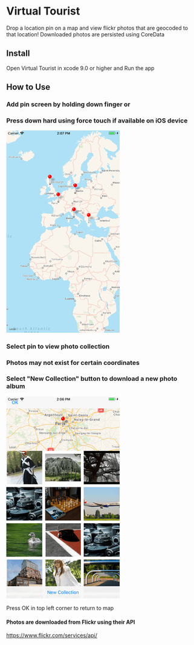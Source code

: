 # Virtual Tourist

Drop a location pin on a map and view flickr photos that are geocoded to that location!
Downloaded photos are persisted using CoreData

## Install
Open Virtual Tourist in xcode 9.0 or higher and Run the app

## How to Use

### Add pin screen by holding down finger or 
### Press down hard using force touch if available on iOS device
<img src= "https://github.com/alextaoultsides/virtual-tourist/blob/master/map.png" width="300" />


### Select pin to view photo collection  
### Photos may not exist for certain coordinates
### Select "New Collection" button to download a new photo album
<img src= "https://github.com/alextaoultsides/virtual-tourist/blob/master/collect.png" width="300" />

Press OK in top left corner to return to map

#### Photos are downloaded from Flickr using their API
https://www.flickr.com/services/api/
